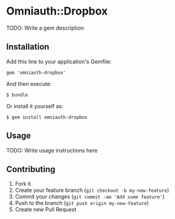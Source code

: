 # Omniauth::Dropbox

TODO: Write a gem description

## Installation

Add this line to your application's Gemfile:

    gem 'omniauth-dropbox'

And then execute:

    $ bundle

Or install it yourself as:

    $ gem install omniauth-dropbox

## Usage

TODO: Write usage instructions here

## Contributing

1. Fork it
2. Create your feature branch (`git checkout -b my-new-feature`)
3. Commit your changes (`git commit -am 'Add some feature'`)
4. Push to the branch (`git push origin my-new-feature`)
5. Create new Pull Request
